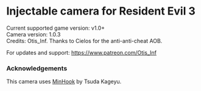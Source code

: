 Injectable camera for Resident Evil 3
============================

Current supported game version: v1.0+  
Camera version: 1.0.3  
Credits: Otis_Inf. Thanks to Cielos for the anti-anti-cheat AOB.  

For updates and support: https://www.patreon.com/Otis_Inf

### Acknowledgements
This camera uses [MinHook](https://github.com/TsudaKageyu/minhook) by Tsuda Kageyu.
